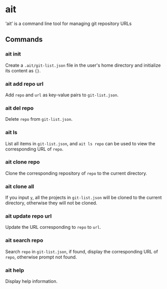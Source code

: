 # ait
‘ait’  is a command line tool for managing git repository URLs

## Commands

### ait init

Create a `.ait/git-list.json` file in the user's home directory and initialize its content as `{}`.

### ait add repo url

Add `repo` and `url` as key-value pairs to `git-list.json`.

### ait del repo

Delete `repo` from `git-list.json`.

### ait ls

List all items in `git-list.json`, and `ait ls repo` can be used to view the corresponding URL of `repo`.

### ait clone repo

Clone the corresponding repository of `repo` to the current directory.

### ait clone all

If you input `y`, all the projects in `git-list.json` will be cloned to the current directory, otherwise they will not be cloned.

### ait update repo url

Update the URL corresponding to `repo` to `url`.

### ait search repo

Search `repo` in `git-list.json`, if found, display the corresponding URL of `repo`, otherwise prompt not found.

### ait help

Display help information.